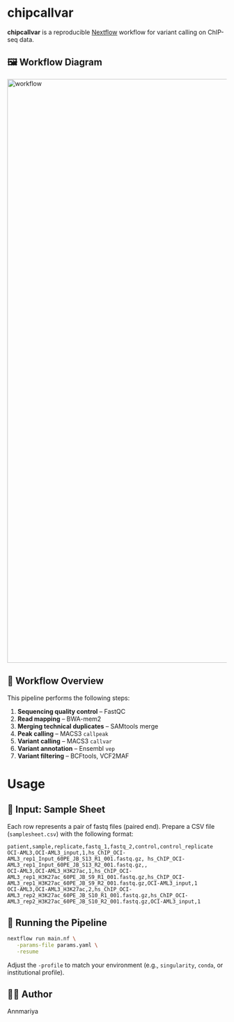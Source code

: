 # chipcallvar

**chipcallvar** is a reproducible [Nextflow](https://www.nextflow.io/) workflow for variant calling on ChIP-seq data.


## 🖼️ Workflow Diagram

<img width="1340" alt="workflow" src="https://github.com/user-attachments/assets/a1821c20-c71e-4d9f-ba12-5c5abc14fe74" />


## 🧬 Workflow Overview

This pipeline performs the following steps:

1. **Sequencing quality control** – FastQC  
2. **Read mapping** – BWA-mem2  
3. **Merging technical duplicates** – SAMtools merge  
4. **Peak calling** – MACS3 `callpeak`   
5. **Variant calling** – MACS3 `callvar`  
6. **Variant annotation** – Ensembl `vep`  
7. **Variant filtering** – BCFtools, VCF2MAF


# Usage

## 📂 Input: Sample Sheet

Each row represents a pair of fastq files (paired end). Prepare a CSV file (`samplesheet.csv`) with the following format:

```csv
patient,sample,replicate,fastq_1,fastq_2,control,control_replicate
OCI-AML3,OCI-AML3_input,1,hs_ChIP_OCI-AML3_rep1_Input_60PE_JB_S13_R1_001.fastq.gz, hs_ChIP_OCI-AML3_rep1_Input_60PE_JB_S13_R2_001.fastq.gz,,
OCI-AML3,OCI-AML3_H3K27ac,1,hs_ChIP_OCI-AML3_rep1_H3K27ac_60PE_JB_S9_R1_001.fastq.gz,hs_ChIP_OCI-AML3_rep1_H3K27ac_60PE_JB_S9_R2_001.fastq.gz,OCI-AML3_input,1
OCI-AML3,OCI-AML3_H3K27ac,2,hs_ChIP_OCI-AML3_rep2_H3K27ac_60PE_JB_S10_R1_001.fastq.gz,hs_ChIP_OCI-AML3_rep2_H3K27ac_60PE_JB_S10_R2_001.fastq.gz,OCI-AML3_input,1
```


## 🚀 Running the Pipeline

```bash
nextflow run main.nf \
   -params-file params.yaml \
   -resume
```

Adjust the `-profile` to match your environment (e.g., `singularity`, `conda`, or institutional profile).


## 👩‍🔬 Author

Annmariya 
